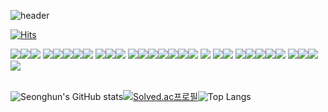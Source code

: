 ![header](https://capsule-render.vercel.app/api?type=soft&color=Red&height=200&section=header&text=Profile&fontSize=70&fontColor=ffffff)

[![Hits](https://hits.seeyoufarm.com/api/count/incr/badge.svg?url=https%3A%2F%2Fgithub.com%2Fgjbae1212%2Fhit-counter)](https://hits.seeyoufarm.com)

<img src="https://img.shields.io/badge/HTML5-E34F26?style=flat&logo=html5&logoColor=white"/><img src="https://img.shields.io/badge/CSS3-1572B6?style=flat&logo=css3&logoColor=white"><img src="https://img.shields.io/badge/javascript-%23323330.svg?style=flat&logo=javascript&logoColor=%23F7DF1E"/>
<img src="https://img.shields.io/badge/yarn-%232C8EBB.svg?style=flat&logo=yarn&logoColor=white"/><img src="https://img.shields.io/badge/vite-%23646CFF.svg?style=flat&logo=vite&logoColor=white"/><img src="https://img.shields.io/badge/React-61DAFB?style=flat&logo=React&logoColor=black"/><img src="https://img.shields.io/badge/Sass-CC6699?style=flat&logo=Sass&logoColor=white"/><img src="https://img.shields.io/badge/Bootstrapap-7952B3?style=flat&logo=bootstrap&logoColor=white"/>
<img src="https://img.shields.io/badge/java-%23ED8B00.svg?style=flat&logo=openjdk&logoColor=white"/><img src="https://img.shields.io/badge/Spring-6DB33F?style=flat&logo=Spring&logoColor=white"/><img src="https://img.shields.io/badge/Gradle-02303A.svg?style=flat&logo=Gradle&logoColor=white"/>
<img src="https://img.shields.io/badge/python-3670A0?style=flat&logo=python&logoColor=ffdd54"/><img src="https://img.shields.io/badge/django-092E20?style=flat&logo=django&logoColor=white"/><img src="https://img.shields.io/badge/DJANGO-REST-ff1709?style=flat&logo=django&logoColor=white&color=ff1709&labelColor=gray"><img src="https://img.shields.io/badge/Pytorch-red?style=flat&logo=pytorch&logoColor=white"/><img src="https://img.shields.io/badge/numpy-%23013243.svg?style=flat&logo=numpy&logoColor=white"/><img src="https://img.shields.io/badge/pandas-%23150458.svg?style=flat&logo=pandas&logoColor=white"/><img src="https://img.shields.io/badge/SciPy-%230C55A5.svg?style=flat&logo=scipy&logoColor=%white"/>
<img src="https://img.shields.io/badge/sqlite-%2307405e.svg?style=flat&logo=sqlite&logoColor=white">
<img src="https://img.shields.io/badge/Docker-2496ED?style=flat&logo=Docker&logoColor=white"><img src="https://img.shields.io/badge/Git-F05032?style=flat&logo=git&logoColor=white"/>
<img src="https://img.shields.io/badge/IntelliJIDEA-000000.svg?style=flat&logo=intellij-idea&logoColor=white"/><img src="https://img.shields.io/badge/Visual Studio Code-007ACC?style=flat&logo=Visual Studio Code&logoColor=white"/><img src="https://img.shields.io/badge/pycharm-143?style=flat&logo=pycharm&logoColor=black&color=black&labelColor=green"/><img src="https://img.shields.io/badge/jupyter-%23FA0F00.svg?style=flat&logo=jupyter&logoColor=white"/><img src="https://img.shields.io/badge/Microsoft_Excel-217346?style=flat&logo=microsoft-excel&logoColor=white"/>
<img src="https://img.shields.io/badge/mac%20os-000000?style=flat&logo=macos&logoColor=F0F0F0"/><img src="https://img.shields.io/badge/Ubuntu-E95420?style=flat&logo=ubuntu&logoColor=white"/><img src="https://img.shields.io/badge/Windows-0078D6?style=flat&logo=windows&logoColor=white"/>
<img src="https://img.shields.io/badge/Gmail-D14836?style=flat&logo=gmail&logoColor=white"/>
<br/><br/>

![Seonghun's GitHub stats](https://github-readme-stats.vercel.app/api?username=seonghun120614&show_icons=true&theme=radical)[![Solved.ac프로필](http://mazassumnida.wtf/api/v2/generate_badge?boj={lemonfox})](https://solved.ac/{lemonfox})![Top Langs](https://github-readme-stats.vercel.app/api/top-langs/?username=seonghun120614)


